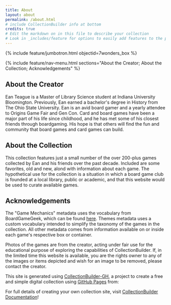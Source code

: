 ```yaml
---
title: About
layout: about
permalink: /about.html
# include CollectionBuilder info at bottom
credits: true
# Edit the markdown on in this file to describe your collection
# Look in _includes/feature for options to easily add features to the page
---
```


{% include feature/jumbotron.html objectid=7wonders_box %}

{% include feature/nav-menu.html sections="About the Creator; About the Collection; Acknowledgements" %}

## About the Creator

Ean Teague is a Master of Library Science student at Indiana University Bloomington.  Previously, Ean earned a bachelor's degree in History from The Ohio State University.  Ean is an avid board gamer and a yearly attendee to Origins Game Fair and Gen Con.  Card and board games have been a major part of his life since childhood, and he has met some of his closest friends through boardgaming.  His hope is that others will find the fun and community that board games and card games can build.

## About the Collection

This collection features just a small number of the over 200-plus games collected by Ean and his friends over the past decade.  Included are some favorites, old and new, alond with information about each game.  The hypothetical use for the collection is a situation in which a board game club is founded at a local library, public or academic, and that this website would be used to curate available games.

## Acknowledgements

The "Game Mechanics" metadata uses the vocabulary from BoardGameGeek, which can be found [here](https://boardgamegeek.com/browse/boardgamemechanic).  Themes metadata uses a custom vocabulary intended to simplify the taxonomy of the games in the collection.  All other metadata comes from information available on or inside each game's respective box or container.

Photos of the games are from the creator, acting under fair use for the educational purpose of exploring the capabilities of CollectionBuilder.  If, in the limited time this website is available, you are the rights owner to any of the images or items depicted and wish for an image to be removed, please contact the creator.

This site is generated using [CollectionBuilder-GH](https://collectionbuilding.github.io/gh/), a project to create a free and simple digital collection using [GitHub Pages](https://pages.github.com/) from: 

For full details of creating your own collection site, visit [CollectionBuilder Documentation](https://collectionbuilder.github.io/cb-docs/)!
